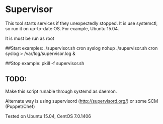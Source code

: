 # Supervisor

This tool starts services if they unexpectedly stopped. It is use systemctl, so run it on up-to-date OS. For example, Ubuntu 15.04.

It is must be run as root

##Start examples:
    ./supervisor.sh cron syslog
    nohup ./supervisor.sh cron syslog > /var/log/supervisor.log &

##Stop example:
    pkill -f supervisor.sh

## TODO:
Make this script runable through systemd as daemon.


Alternate way is using supervisord (http://supervisord.org/) or some SCM (Puppet/Chef)

Tested on Ubuntu 15.04, CentOS 7.0.1406
